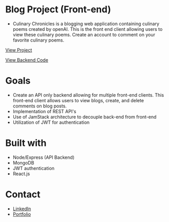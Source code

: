 # Blog Project (Front-end)
- Culinary Chronicles is a blogging web application containing culinary poems created by openAI. This is the front end client allowing users to view these culinary poems. Create an account to comment on your favorite culinary poems. 

[View Project](https://culinary-chronicles.onrender.com)

[View Backend Code](https://github.com/ChrisSyrnyk/blog-backend)


# Goals
- Create an API only backend allowing for multiple front-end clients. This front-end client allows users to view blogs, create, and delete comments on blog posts. 
- Implementation of REST API's
- Use of JamStack architecture to decouple back-end from front-end
- Utilization of JWT for authentication 

# Built with
- Node/Express (API Backend)
- MongoDB
- JWT authentication
- React.js

# Contact
- [LinkedIn](https://www.linkedin.com/in/christopher-syrnyk-3b5058259/)
- [Portfolio](https://christophersyrnyk.dev)






